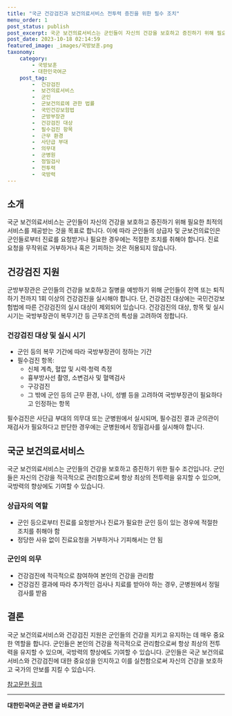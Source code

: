 ```yaml
---
title: "국군 건강검진과 보건의료서비스 전투력 증진을 위한 필수 조치"
menu_order: 1
post_status: publish
post_excerpt: 국군 보건의료서비스는 군인들이 자신의 건강을 보호하고 증진하기 위해 필요한 최적의 서비스를 제공받는 것을 목표로 합니다. 이에 따라 군인들의 상급자 및 군보건의료인은 군인들로부터 진료를 요청받거나 필요한 경우에는 적절한 조치를 취해야 합니다. 진료 요청을 무작위로 거부하거나 혹은 기피하는 것은 허용되지 않습니다.
post_date: 2023-10-18 02:14:59
featured_image: _images/국방보훈.png
taxonomy:
    category:
        - 국방보훈
        - 대한민국여군
    post_tag:
        -  건강검진
        -  보건의료서비스
        -  군인
        -  군보건의료에 관한 법률
        -  국민건강보험법
        -  군방부장관
        -  건강검진 대상
        -  필수검진 항목
        -  근무 환경
        -  사단급 부대
        -  의무대
        -  군병원
        -  정밀검사
        -  전투력
        -  국방력
---
```




## 소개

국군 보건의료서비스는 군인들이 자신의 건강을 보호하고 증진하기 위해 필요한 최적의 서비스를 제공받는 것을 목표로 합니다. 이에 따라 군인들의 상급자 및 군보건의료인은 군인들로부터 진료를 요청받거나 필요한 경우에는 적절한 조치를 취해야 합니다. 진료 요청을 무작위로 거부하거나 혹은 기피하는 것은 허용되지 않습니다.

## 건강검진 지원

군방부장관은 군인들의 건강을 보호하고 질병을 예방하기 위해 군인들이 전역 또는 퇴직하기 전까지 1회 이상의 건강검진을 실시해야 합니다. 단, 건강검진 대상에는 국민건강보험법에 따른 건강검진의 실시 대상이 제외되어 있습니다. 건강검진의 대상, 항목 및 실시 시기는 국방부장관이 복무기간 등 근무조건의 특성을 고려하여 정합니다.

### 건강검진 대상 및 실시 시기

- 군인 등의 복무 기간에 따라 국방부장관이 정하는 기간
- 필수검진 항목:
  - 신체 계측, 혈압 및 시력·청력 측정
  - 흉부방사선 촬영, 소변검사 및 혈액검사
  - 구강검진
  - 그 밖에 군인 등의 근무 환경, 나이, 성별 등을 고려하여 국방부장관이 필요하다고 인정하는 항목

필수검진은 사단급 부대의 의무대 또는 군병원에서 실시되며, 필수검진 결과 군의관이 재검사가 필요하다고 판단한 경우에는 군병원에서 정밀검사를 실시해야 합니다.

## 국군 보건의료서비스

국군 보건의료서비스는 군인들의 건강을 보호하고 증진하기 위한 필수 조건입니다. 군인들은 자신의 건강을 적극적으로 관리함으로써 항상 최상의 전투력을 유지할 수 있으며, 국방력의 향상에도 기여할 수 있습니다.

### 상급자의 역할

- 군인 등으로부터 진료를 요청받거나 진료가 필요한 군인 등이 있는 경우에 적절한 조치를 취해야 함
- 정당한 사유 없이 진료요청을 거부하거나 기피해서는 안 됨

### 군인의 의무

- 건강검진에 적극적으로 참여하여 본인의 건강을 관리함
- 건강검진 결과에 따라 추가적인 검사나 치료를 받아야 하는 경우, 군병원에서 정밀검사를 받음

## 결론

국군 보건의료서비스와 건강검진 지원은 군인들의 건강을 지키고 유지하는 데 매우 중요한 역할을 합니다. 군인들은 본인의 건강을 적극적으로 관리함으로써 항상 최상의 전투력을 유지할 수 있으며, 국방력의 향상에도 기여할 수 있습니다. 군인들은 국군 보건의료서비스와 건강검진에 대한 중요성을 인지하고 이를 실천함으로써 자신의 건강을 보호하고 국가의 안보를 지킬 수 있습니다.

[참고문헌 링크](reference-link)
<!-- wp:separator -->
<hr class="wp-block-separator has-alpha-channel-opacity"/>
<!-- /wp:separator -->

<!-- wp:group {"backgroundColor":"base","layout":{"type":"constrained"}} -->
<div class="wp-block-group has-base-background-color has-background"><!-- wp:paragraph {"align":"center","fontSize":"medium"} -->
<p class="has-text-align-center has-large-font-size"><strong>대한민국여군 관련 글 바로가기</strong></p>
<!-- /wp:paragraph -->


<!-- wp:latest-posts
{"categories":[{"id":7224,"count":19,"description":"","link":"https://uknowlaw.com/category/%eb%8c%80%ed%95%9c%eb%af%bc%ea%b5%ad%ec%97%ac%ea%b5%b0/","name":"대한민국여군","slug":"대한민국여군","taxonomy":"category","parent":0,"meta":[],"_links":{"self":[{"href":"https://uknowlaw.com/wp-json/wp/v2/categories/7224"}],"collection":[{"href":"https://uknowlaw.com/wp-json/wp/v2/categories"}],"about":[{"href":"https://uknowlaw.com/wp-json/wp/v2/taxonomies/category"}],"wp:post_type":[{"href":"https://uknowlaw.com/wp-json/wp/v2/posts?categories=7224"}],"curies":[{"name":"wp","href":"https://api.w.org/{rel}","templated":true}]}}],"postsToShow":100,"excerptLength":28,"postLayout":"grid","columns":2,"featuredImageAlign":"left","featuredImageSizeSlug":"large","fontSize":"small"} /--></div>
<!-- /wp:group -->
